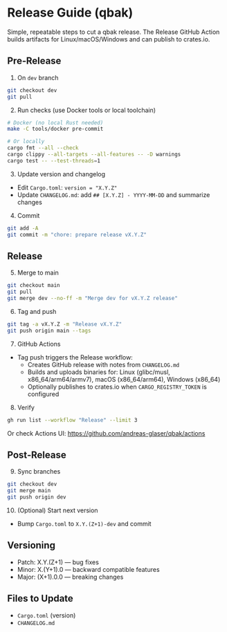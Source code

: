 # Release Guide (qbak)

Simple, repeatable steps to cut a qbak release. The Release GitHub Action builds artifacts for Linux/macOS/Windows and can publish to crates.io.

## Pre‑Release

1) On `dev` branch
```bash
git checkout dev
git pull
```

2) Run checks (use Docker tools or local toolchain)
```bash
# Docker (no local Rust needed)
make -C tools/docker pre-commit

# Or locally
cargo fmt --all --check
cargo clippy --all-targets --all-features -- -D warnings
cargo test -- --test-threads=1
```

3) Update version and changelog
- Edit `Cargo.toml`: `version = "X.Y.Z"`
- Update `CHANGELOG.md`: add `## [X.Y.Z] - YYYY-MM-DD` and summarize changes

4) Commit
```bash
git add -A
git commit -m "chore: prepare release vX.Y.Z"
```

## Release

5) Merge to main
```bash
git checkout main
git pull
git merge dev --no-ff -m "Merge dev for vX.Y.Z release"
```

6) Tag and push
```bash
git tag -a vX.Y.Z -m "Release vX.Y.Z"
git push origin main --tags
```

7) GitHub Actions
- Tag push triggers the Release workflow:
  - Creates GitHub release with notes from `CHANGELOG.md`
  - Builds and uploads binaries for: Linux (glibc/musl, x86_64/arm64/armv7), macOS (x86_64/arm64), Windows (x86_64)
  - Optionally publishes to crates.io when `CARGO_REGISTRY_TOKEN` is configured

8) Verify
```bash
gh run list --workflow "Release" --limit 3
```
Or check Actions UI: https://github.com/andreas-glaser/qbak/actions

## Post‑Release

9) Sync branches
```bash
git checkout dev
git merge main
git push origin dev
```

10) (Optional) Start next version
- Bump `Cargo.toml` to `X.Y.(Z+1)-dev` and commit

## Versioning
- Patch: X.Y.(Z+1) — bug fixes
- Minor: X.(Y+1).0 — backward compatible features
- Major: (X+1).0.0 — breaking changes

## Files to Update
- `Cargo.toml` (version)
- `CHANGELOG.md`
